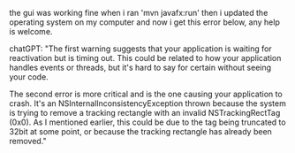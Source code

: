 the gui was working fine when i ran 'mvn javafx:run' then i updated the operating system on my computer and now i get this error below, any help is welcome.

chatGPT:
"The first warning suggests that your application is waiting for reactivation but is timing out. This could be related to how your application handles events or threads, but it's hard to say for certain without seeing your code.

The second error is more critical and is the one causing your application to crash. It's an NSInternalInconsistencyException thrown because the system is trying to remove a tracking rectangle with an invalid NSTrackingRectTag (0x0). As I mentioned earlier, this could be due to the tag being truncated to 32bit at some point, or because the tracking rectangle has already been removed."